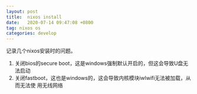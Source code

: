 ```yaml
---
layout: post
title:  nixos install
date:   2020-07-14 09:47:08 +0800
tag: nixos os
categories: develop
---
```


记录几个nixos安装时的问题。

1. 关闭bios的secure boot，这是windows强制默认开启的，但这会导致U盘无法启动
2. 关闭fastboot，这也是windows的，这会导致内核模块iwlwifi无法被加载，从而无法使
   用无线网络
